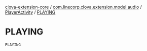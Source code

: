 [clova-extension-core](../../index.md) / [com.linecorp.clova.extension.model.audio](../index.md) / [PlayerActivity](index.md) / [PLAYING](./-p-l-a-y-i-n-g.md)

# PLAYING

`PLAYING`
